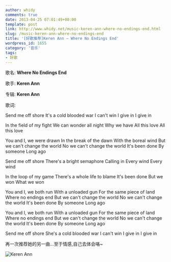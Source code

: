 ```yaml
---
author: whidy
comments: true
date: 2013-04-25 07:01:49+00:00
template: post
link: http://www.whidy.net/music-keren-ann-where-no-endings-end.html
slug: /music-keren-ann-where-no-endings-end
title: '[好歌推荐]Keren Ann – Where No Endings End'
wordpress_id: 1655
category: '音乐'
tags:
- 好歌
---
```


歌名: **Where No Endings End**

歌手: **Keren Ann**

专辑: **Keren Ann**

歌词:

Send me off shore
It's a cold blooded war
I can't win
I give in
I give in

In the field of my fight
We can wonder all night
Why we have
All this love
All this love

<!-- more -->

You and I, we were drawn
In the break of the dawn
With the boreal wind
But we can't change the world
No we can't change the world
It's been done
By someone
Long ago

Send me off shore
There's a bright semaphore
Calling in
Every wind
Every wind

In the loop of my game
There's a whole life to blame
It's been done
But we won
What we won

You and I, we both run
With a unloaded gun
For the same piece of land
Where no endings end
But we can't change the world
No we can't change the world
It's been done
By someone
Long ago

You and I, we both run
With a unloaded gun
For the same piece of land
Where no endings end
But we can't change the world
No we can't change the world
It's been done
By someone
Long ago

Send me off shore
She's a cold blooded war
I can't win
I give in
I give in

再一次推荐她的另一曲...至于情感,自己去体会咯~

![Keren Ann](http://www.whidy.net/wp-content/uploads/2013/04/Keren-Ann.jpg)


